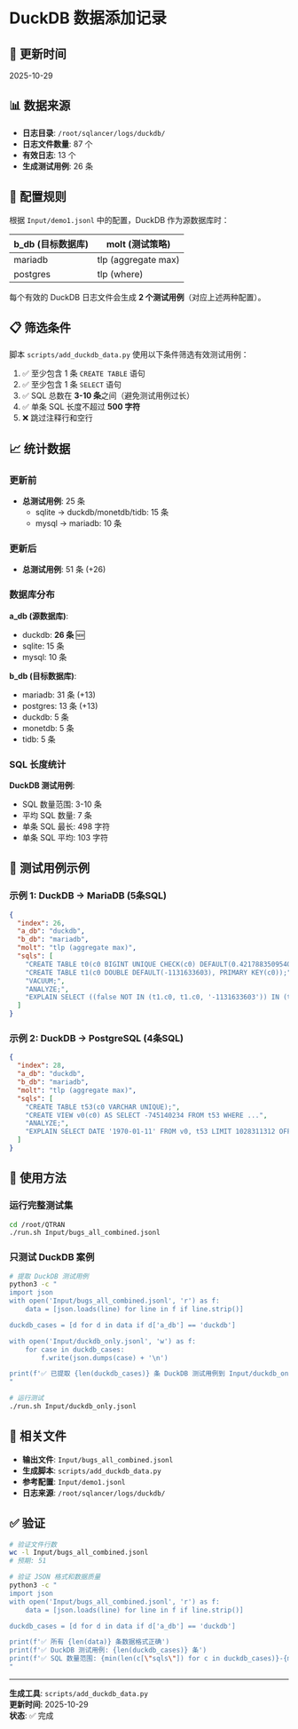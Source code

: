 # DuckDB 数据添加记录

## 📅 更新时间
2025-10-29

## 📊 数据来源
- **日志目录**: `/root/sqlancer/logs/duckdb/`
- **日志文件数量**: 87 个
- **有效日志**: 13 个
- **生成测试用例**: 26 条

## 🎯 配置规则

根据 `Input/demo1.jsonl` 中的配置，DuckDB 作为源数据库时：

| b_db (目标数据库) | molt (测试策略) |
|------------------|----------------|
| mariadb | tlp (aggregate max) |
| postgres | tlp (where) |

每个有效的 DuckDB 日志文件会生成 **2 个测试用例**（对应上述两种配置）。

## 📋 筛选条件

脚本 `scripts/add_duckdb_data.py` 使用以下条件筛选有效测试用例：

1. ✅ 至少包含 1 条 `CREATE TABLE` 语句
2. ✅ 至少包含 1 条 `SELECT` 语句
3. ✅ SQL 总数在 **3-10 条**之间（避免测试用例过长）
4. ✅ 单条 SQL 长度不超过 **500 字符**
5. ❌ 跳过注释行和空行

## 📈 统计数据

### 更新前
- **总测试用例**: 25 条
  - sqlite → duckdb/monetdb/tidb: 15 条
  - mysql → mariadb: 10 条

### 更新后
- **总测试用例**: 51 条 (+26)

### 数据库分布

**a_db (源数据库)**:
- duckdb: **26 条** 🆕
- sqlite: 15 条
- mysql: 10 条

**b_db (目标数据库)**:
- mariadb: 31 条 (+13)
- postgres: 13 条 (+13)
- duckdb: 5 条
- monetdb: 5 条
- tidb: 5 条

### SQL 长度统计

**DuckDB 测试用例**:
- SQL 数量范围: 3-10 条
- 平均 SQL 数量: 7 条
- 单条 SQL 最长: 498 字符
- 单条 SQL 平均: 103 字符

## 📝 测试用例示例

### 示例 1: DuckDB → MariaDB (5条SQL)
```json
{
  "index": 26,
  "a_db": "duckdb",
  "b_db": "mariadb",
  "molt": "tlp (aggregate max)",
  "sqls": [
    "CREATE TABLE t0(c0 BIGINT UNIQUE CHECK(c0) DEFAULT(0.42178835095406697), PRIMARY KEY(c0));",
    "CREATE TABLE t1(c0 DOUBLE DEFAULT(-1131633603), PRIMARY KEY(c0));",
    "VACUUM;",
    "ANALYZE;",
    "EXPLAIN SELECT ((false NOT IN (t1.c0, t1.c0, '-1131633603')) IN (t1.c0)), ..."
  ]
}
```

### 示例 2: DuckDB → PostgreSQL (4条SQL)
```json
{
  "index": 28,
  "a_db": "duckdb",
  "b_db": "mariadb",
  "molt": "tlp (aggregate max)",
  "sqls": [
    "CREATE TABLE t53(c0 VARCHAR UNIQUE);",
    "CREATE VIEW v0(c0) AS SELECT -745140234 FROM t53 WHERE ...",
    "ANALYZE;",
    "EXPLAIN SELECT DATE '1970-01-11' FROM v0, t53 LIMIT 1028311312 OFFSET 258476178;"
  ]
}
```

## 🔧 使用方法

### 运行完整测试集
```bash
cd /root/QTRAN
./run.sh Input/bugs_all_combined.jsonl
```

### 只测试 DuckDB 案例
```bash
# 提取 DuckDB 测试用例
python3 -c "
import json
with open('Input/bugs_all_combined.jsonl', 'r') as f:
    data = [json.loads(line) for line in f if line.strip()]

duckdb_cases = [d for d in data if d['a_db'] == 'duckdb']

with open('Input/duckdb_only.jsonl', 'w') as f:
    for case in duckdb_cases:
        f.write(json.dumps(case) + '\n')

print(f'✅ 已提取 {len(duckdb_cases)} 条 DuckDB 测试用例到 Input/duckdb_only.jsonl')
"

# 运行测试
./run.sh Input/duckdb_only.jsonl
```

## 📂 相关文件

- **输出文件**: `Input/bugs_all_combined.jsonl`
- **生成脚本**: `scripts/add_duckdb_data.py`
- **参考配置**: `Input/demo1.jsonl`
- **日志来源**: `/root/sqlancer/logs/duckdb/`

## ✅ 验证

```bash
# 验证文件行数
wc -l Input/bugs_all_combined.jsonl
# 预期: 51

# 验证 JSON 格式和数据质量
python3 -c "
import json
with open('Input/bugs_all_combined.jsonl', 'r') as f:
    data = [json.loads(line) for line in f if line.strip()]

duckdb_cases = [d for d in data if d['a_db'] == 'duckdb']

print(f'✅ 所有 {len(data)} 条数据格式正确')
print(f'✅ DuckDB 测试用例: {len(duckdb_cases)} 条')
print(f'✅ SQL 数量范围: {min(len(c[\"sqls\"]) for c in duckdb_cases)}-{max(len(c[\"sqls\"]) for c in duckdb_cases)} 条')
"
```

---

**生成工具**: `scripts/add_duckdb_data.py`  
**更新时间**: 2025-10-29  
**状态**: ✅ 完成

